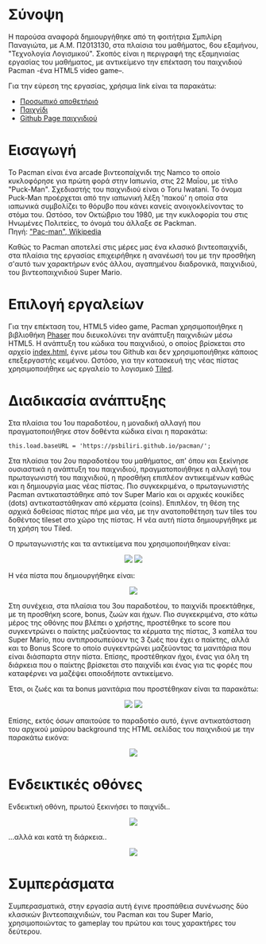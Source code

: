 # Σύνοψη

Η παρούσα αναφορά δημιουργήθηκε από τη φοιτήτρια Σμπιλίρη Παναγιώτα, με Α.Μ. Π2013130, στα πλαίσια του μαθήματος, 6ου εξαμήνου, "Τεχνολογία Λογισμικού". Σκοπός είναι η περιγραφή της εξαμηνιαίας εργασίας του μαθήματος, με αντικείμενο την επέκταση του παιχνιδιού Pacman -ένα HTML5 video game–. 

Για την εύρεση της εργασίας, χρήσιμα link είναι τα παρακάτω:
* [Προσωπικό αποθετήριό](https://github.com/psbiliri/pacman)
* [Παιχνίδι](https://psbiliri.github.io/pacman/)
* [Github Page παιχνιδιού](https://psbiliri.github.io/Pacman_project_2017/)

# Εισαγωγή

Το Pacman είναι ένα arcade βιντεοπαίχνιδι της Namco το οποίο κυκλοφόρησε για πρώτη φορά στην Ιαπωνία, στις 22 Μαΐου, με τίτλο "Puck-Man".  Σχεδιαστής του παιχνιδιού είναι ο Toru Iwatani. Το όνομα Puck-Man προέρχεται από την ιαπωνική λέξη 'πακού' η οποία στα ιαπωνικά συμβολίζει το θόρυβο που κάνει κανείς ανοιγοκλείνοντας το στόμα του. Ωστόσο, τον Οκτώβριο του 1980, με την κυκλοφορία του στις Ηνωμένες Πολιτείες, το όνομά του άλλαξε σε Packman. <br>
Πηγή: ["Pac-man", Wikipedia](https://en.wikipedia.org/wiki/Pac-Man)

Καθώς το Pacman αποτελεί στις μέρες μας ένα κλασικό βιντεοπαιχνίδι, στα πλαίσια της εργασίας επιχειρήθηκε η ανανέωσή του με την προσθήκη σ'αυτό των χαρακτήρων ενός άλλου, αγαπημένου διαδρονικά, παιχνιδιού, του βιντεοπαιχνιδιού Super Mario.

# Επιλογή εργαλείων

Για την επέκταση του, HTML5 video game, Pacman χρησιμοποιήθηκε η βιβλιοθήκη [Phaser](https://phaser.io/) που διευκολύνει την ανάπτυξη παιχνιδιών μέσω HTML5. Η ανάπτυξη του κώδικα του παιχνιδιού, ο οποίος βρίσκεται στο αρχείο [index.html](https://github.com/psbiliri/pacman/blob/master/index.html), έγινε μέσω του Github και δεν χρησιμοποιήθηκε κάποιος επεξεργαστής κειμένου. Ωστόσο, για την κατασκευή της νέας πίστας χρησιμοποιήθηκε ως εργαλείο το λογισμικό [Tiled](http://www.mapeditor.org/).

# Διαδικασία ανάπτυξης

Στα πλαίσια του 1ου παραδοτέου, η μοναδική αλλαγή που πραγματοποιήθηκε στον δοθέντα κώδικα είναι η παρακάτω:
```
this.load.baseURL = 'https://psbiliri.github.io/pacman/';
```

Στα πλαίσια του 2ου παραδοτέου του μαθήματος, απ' όπου και ξεκίνησε ουσιαστικά η ανάπτυξη του παιχνιδιού, πραγματοποιήθηκε η αλλαγή του πρωταγωνιστή του παιχνιδιού, η προσθήκη επιπλέον αντικειμένων καθώς και η δημιουργία μιας νέας πίστας. Πιο συγκεκριμένα, ο πρωταγωνιστής Pacman αντικαταστάθηκε από τον Super Mario και οι αρχικές κουκίδες (dots) αντικαταστάθηκαν από κέρματα (coins). Επιπλέον, τη θέση της αρχικά δοθείσας πίστας πήρε μια νέα, με την ανατοποθέτηση των tiles του δοθέντος tileset στο χώρο της πίστας. Η νέα αυτή πίστα δημιουργήθηκε με τη χρήση του Tiled.

Ο πρωταγωνιστής και τα αντικείμενα που χρησιμοποιήθηκαν είναι:
<p align="center">
  <img src="http://icons.iconarchive.com/icons/ph03nyx/super-mario/128/Paper-Mario-icon.png">
  <img src="http://icons.iconarchive.com/icons/ph03nyx/super-mario/64/Question-Coin-icon.png">
</p>

Η νέα πίστα που δημιουργήθηκε είναι:
<p align="center">
  <img src="https://cloud.githubusercontent.com/assets/17690864/26460038/1ba668b6-4181-11e7-91b8-d075535e02fe.png">
</p>

Στη συνέχεια, στα πλαίσια του 3ου παραδοτέου, το παιχνίδι προεκτάθηκε, με τη προσθήκη score, bonus, ζωών και ήχων. Πιο συγκεκριμένα, στο κάτω μέρος της οθόνης που βλέπει ο χρήστης, προστέθηκε το score που συγκεντρώνει ο παίκτης μαζεύοντας τα κέρματα της πίστας, 3 καπέλα του Super Mario, που αντιπροσωπεύουν τις 3 ζωές που έχει ο παίκτης, αλλά και το Bonus Score το οποίο συγκεντρώνει μαζεύοντας τα μανιτάρια που είναι διάσπαρτα στην πίστα. Επίσης, προστέθηκαν ήχοι, ένας για όλη τη διάρκεια που ο παίκτης βρίσκεται στο παιχνίδι και ένας για τις φορές που καταφέρνει να μαζέψει οποιοδήποτε αντικείμενο. 

Έτσι, οι ζωές και τα bonus μανιτάρια που προστέθηκαν είναι τα παρακάτω:
<p align="center">
  <img src="https://cloud.githubusercontent.com/assets/17690864/26557368/9ccba386-44a9-11e7-94ec-2c2319be43b5.png">
  <img src="https://cloud.githubusercontent.com/assets/17690864/26557415/e81356cc-44a9-11e7-82d3-00bb34567dc7.png">
</p>

Επίσης, εκτός όσων απαιτούσε το παραδοτέο αυτό, έγινε αντικατάσταση του αρχικού μαύρου background της HTML σελίδας του παιχνιδιού με την παρακάτω εικόνα:
<p align="center">
  <img src="https://cloud.githubusercontent.com/assets/17690864/26557670/cd5d4174-44ab-11e7-9f52-c019d98c13ec.jpg">
</p>

# Ενδεικτικές οθόνες

Ενδεικτική οθόνη, πρωτού ξεκινήσει το παιχνίδι..
<p align="center">
  <img src="https://cloud.githubusercontent.com/assets/17690864/26557931/a7444e36-44ad-11e7-8b3b-758e6293452c.jpg">
</p>

...αλλά και κατά τη διάρκεια..
<p align="center">
  <img src="https://cloud.githubusercontent.com/assets/17690864/26558020/5ac75ea8-44ae-11e7-960f-286267976e73.jpg">
</p>

# Συμπεράσματα

Συμπερασματικά, στην εργασία αυτή έγινε προσπάθεια συνένωσης δύο κλασικών βιντεοπαιχνιδιών, του Pacman και του Super Mario, χρησιμοποιώντας το gameplay του πρώτου και τους χαρακτήρες του δεύτερου. 
